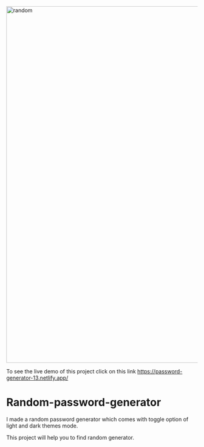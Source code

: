 

<img width="938" alt="random" src="https://user-images.githubusercontent.com/77205201/191200013-b98ad2bd-a3e8-4593-8361-161593177661.png">


To see the live demo of this project click on this link https://password-generator-13.netlify.app/

# Random-password-generator

I made  a random password  generator which comes with toggle option of light and dark themes mode.

This project will help you to find random generator.
